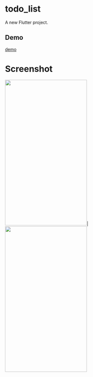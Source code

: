 # todo_list

A new Flutter project.

## Demo
[demo](https://mohamadtodolist.netlify.app)

# Screenshot

<img src="https://github.com/MohammadAliOmari/test/assets/123997624/d1f825bf-bbbe-4410-b214-b061c410493d" width="270" height="480">|
<img src="https://github.com/MohammadAliOmari/test/assets/123997624/69c026ce-681e-4dba-995a-fdd9ab1e326d" width="270" height="480">
